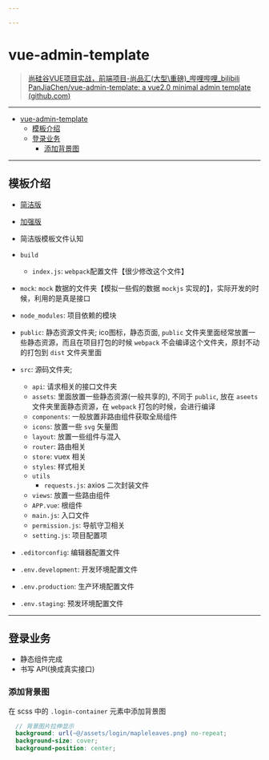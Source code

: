```yaml
---

---
```


# vue-admin-template

> [尚硅谷VUE项目实战，前端项目-尚品汇(大型\重磅)_哔哩哔哩_bilibili](https://www.bilibili.com/video/BV1Vf4y1T7bw?p=122&spm_id_from=pageDriver)   
> [PanJiaChen/vue-admin-template: a vue2.0 minimal admin template (github.com)](https://github.com/PanJiaChen/vue-admin-template)  

---

- [vue-admin-template](#vue-admin-template)
  - [模板介绍](#模板介绍)
  - [登录业务](#登录业务)
    - [添加背景图](#添加背景图)


---

## 模板介绍
- [简洁版](https://github.com/PanJiachen/vue-admin-template)
- [加强版](https://github.com/PanJiachen/vue-element-admin)

- 简洁版模板文件认知
- `build`
  - `index.js`: `webpack`配置文件【很少修改这个文件】
- `mock`: `mock` 数据的文件夹【模拟一些假的数据 `mockjs` 实现的】，实际开发的时候，利用的是真是接口
- `node_modules`: 项目依赖的模块
- `public`: 静态资源文件夹; ico图标，静态页面, `public` 文件夹里面经常放置一些静态资源，而且在项目打包的时候 `webpack` 不会编译这个文件夹，原封不动的打包到 `dist` 文件夹里面
- `src`: 源码文件夹;
  - `api`: 请求相关的接口文件夹
  - `assets`: 里面放置一些静态资源(一般共享的), 不同于 `public`, 放在 `aseets` 文件夹里面静态资源，在 `webpack` 打包的时候，会进行编译
  - `components`: 一般放置非路由组件获取全局组件
  - `icons`: 放置一些 `svg` 矢量图
  - `layout`: 放置一些组件与混入
  - `router`: 路由相关
  - `store`: vuex 相关
  - `styles`: 样式相关
  - `utils`
    - `requests.js`: axios 二次封装文件
  - `views`: 放置一些路由组件
  - `APP.vue`: 根组件
  - `main.js`: 入口文件
  - `permission.js`: 导航守卫相关
  - `setting.js`: 项目配置项
- `.editorconfig`: 编辑器配置文件
- `.env.development`: 开发环境配置文件
- `.env.production`: 生产环境配置文件
- `.env.staging`: 预发环境配置文件

---
## 登录业务
- 静态组件完成
- 书写 API(换成真实接口)


### 添加背景图

在 scss 中的 `.login-container` 元素中添加背景图

```scss
  // 背景图片拉伸显示
  background: url(~@/assets/login/mapleleaves.png) no-repeat;
  background-size: cover;
  background-position: center;
```
